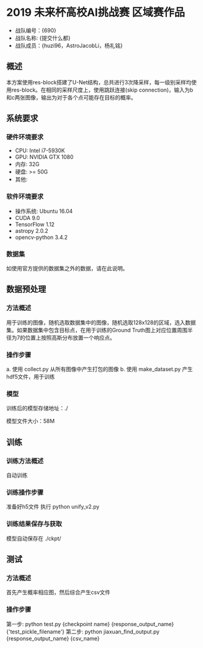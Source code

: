 # 2019 未来杯高校AI挑战赛 区域赛作品

* 战队编号：{690}
* 战队名称: {提交什么都}
* 战队成员：{huzi96，AstroJacobLi，杨礼铭}

## 概述

本方案使用res-block搭建了U-Net结构，总共进行3次降采样，每一级别采样均使用res-block。在相同的采样尺度上，使用跳跃连接(skip connection)，输入为b和c两张图像，输出为对于各个点可能存在目标的概率。

## 系统要求

### 硬件环境要求

* CPU: Intel i7-5930K
* GPU: NVIDIA GTX 1080
* 内存: 32G
* 硬盘: >= 50G
* 其他: 

### 软件环境要求

* 操作系统: Ubuntu 16.04
* CUDA 9.0
* TensorFlow 1.12
* astropy 2.0.2
* opencv-python 3.4.2

### 数据集

如使用官方提供的数据集之外的数据，请在此说明。

## 数据预处理

### 方法概述

用于训练的图像，随机选取数据集中的图像，随机选取128x128的区域，选入数据集。如果数据集中包含目标点，在用于训练的Ground Truth图上对应位置周围半径为7的位置上按照高斯分布放置一个响应点。

### 操作步骤

a. 使用 collect.py 从所有图像中产生打包的图像
b. 使用 make_dataset.py 产生hdf5文件，用于训练

### 模型

训练后的模型存储地址：./

模型文件大小：58M



## 训练

### 训练方法概述

自动训练

### 训练操作步骤

准备好h5文件
执行 python unify_v2.py

### 训练结果保存与获取

模型自动保存在 ./ckpt/

## 测试

### 方法概述

首先产生概率相应图，然后综合产生csv文件

### 操作步骤

第一步: python test.py {checkpoint name} {response_output_name} {'test_pickle_filename'} 
第二步: python jiaxuan_find_output.py {response_output_name} {csv_name}
